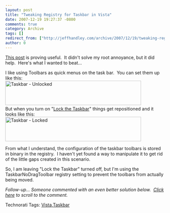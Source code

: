 ```yaml
---
layout: post
title: "Tweaking Registry for Taskbar in Vista"
date: 2007-12-19 19:27:37 -0800
comments: true
category: Archive
tags: []
redirect_from: ["http://jeffhandley.com/archive/2007/12/19/tweaking-registry-for-taskbar-in-vista.aspx"].aspx
author: 0
---
```

<!-- more -->
<p><a href="http://jalaj.net/2007/11/28/tweaking-registry-for-task-bar-in-vista/" target="_blank">This post</a> is proving useful.  It didn't solve my root annoyance, but it did help.  Here's what I wanted to beat...</p>  <p>I like using Toolbars as quick menus on the task bar.  You can set them up like this:    <br /><img style="border-top-width: 0px; border-left-width: 0px; border-bottom-width: 0px; border-right-width: 0px" height="77" alt="Taskbar - Unlocked" src="http://blog.jeffhandley.com/Images/PostImages/TweakingRegistryforTaskbarinVista_A121/image.png" width="429" border="0" />  <br />But when you turn on "<a href="http://botenanna.vox.com/library/audio/6a00cdf7e7bdd5094f00cdf3a2edd9cb8f.html" target="_blank">Lock the Taskbar</a>" things get repositioned and it looks like this:     <br /><a href="http://blog.jeffhandley.com/Images/PostImages/TweakingRegistryforTaskbarinVista_A121/image_3.png"><img style="border-top-width: 0px; border-left-width: 0px; border-bottom-width: 0px; border-right-width: 0px" height="77" alt="Taskbar - Locked" src="http://blog.jeffhandley.com/Images/PostImages/TweakingRegistryforTaskbarinVista_A121/image_thumb.png" width="429" border="0" /></a> </p>  <p>From what I understand, the configuration of the taskbar toolbars is stored in binary in the registry.  I haven't yet found a way to manipulate it to get rid of the little gaps created in this scenario.</p>  <p>So, I am leaving "Lock the Taskbar" turned off, but I'm using the TaskbarNoDragToolbar registry setting to prevent the toolbars from actually being moved.</p>  <p><em>Follow-up… Someone commented with an even better solution below.  <a href="http://blog.jeffhandley.com/archive/2007/12/19/35.aspx#271">Click here</a> to scroll to the comment.</em></p>  <div class="wlWriterSmartContent" id="scid:0767317B-992E-4b12-91E0-4F059A8CECA8:759dbcad-c09f-4b4d-82cd-b7cadd2901a1" style="padding-right: 0px; display: inline; padding-left: 0px; padding-bottom: 0px; margin: 0px; padding-top: 0px">Technorati Tags: <a href="http://technorati.com/tags/Vista" rel="tag">Vista</a>,<a href="http://technorati.com/tags/Taskbar" rel="tag">Taskbar</a></div>

